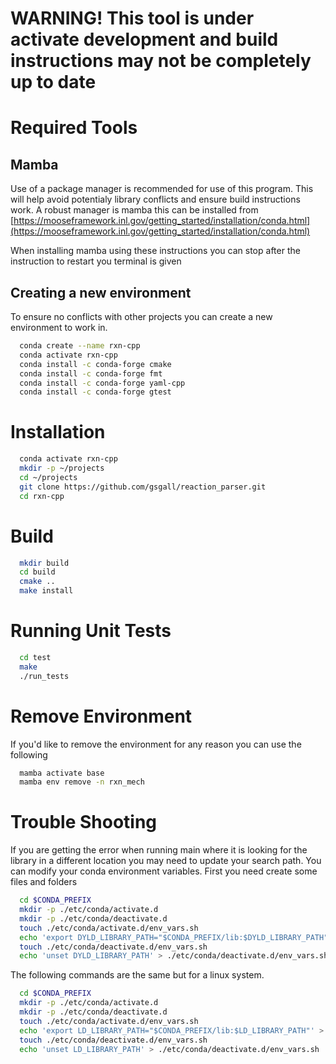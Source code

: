 # WARNING! This tool is under activate development and build instructions may not be completely up to date
# Required Tools

## Mamba

Use of a package manager is recommended for use of this program. This will help avoid potentialy library conflicts and ensure build instructions work. A robust manager is mamba this can be installed from [https://mooseframework.inl.gov/getting_started/installation/conda.html](https://mooseframework.inl.gov/getting_started/installation/conda.html)

When installing mamba using these instructions you can stop after the instruction to restart you terminal is given

## Creating a new environment

To ensure no conflicts with other projects you can create a new environment to work in.

```bash
  conda create --name rxn-cpp
  conda activate rxn-cpp
  conda install -c conda-forge cmake
  conda install -c conda-forge fmt
  conda install -c conda-forge yaml-cpp
  conda install -c conda-forge gtest
```

# Installation

```bash
  conda activate rxn-cpp
  mkdir -p ~/projects
  cd ~/projects
  git clone https://github.com/gsgall/reaction_parser.git
  cd rxn-cpp
```

# Build


```bash
  mkdir build
  cd build
  cmake ..
  make install
```

# Running Unit Tests

```bash
  cd test
  make
  ./run_tests
```
# Remove Environment

If you'd like to remove the environment for any reason you can use the following

```bash
  mamba activate base
  mamba env remove -n rxn_mech
```

# Trouble Shooting

If you are getting the error when running main where it is looking for the library in a different location you may need to update your search path. You can modify your conda environment variables. First you need create some files and folders

```bash
  cd $CONDA_PREFIX
  mkdir -p ./etc/conda/activate.d
  mkdir -p ./etc/conda/deactivate.d
  touch ./etc/conda/activate.d/env_vars.sh
  echo 'export DYLD_LIBRARY_PATH="$CONDA_PREFIX/lib:$DYLD_LIBRARY_PATH"' > ./etc/conda/activate.d/env_vars.sh
  touch ./etc/conda/deactivate.d/env_vars.sh
  echo 'unset DYLD_LIBRARY_PATH' > ./etc/conda/deactivate.d/env_vars.sh
```

The following commands are the same but for a linux system.

```bash
  cd $CONDA_PREFIX
  mkdir -p ./etc/conda/activate.d
  mkdir -p ./etc/conda/deactivate.d
  touch ./etc/conda/activate.d/env_vars.sh
  echo 'export LD_LIBRARY_PATH="$CONDA_PREFIX/lib:$LD_LIBRARY_PATH"' > ./etc/conda/activate.d/env_vars.sh
  touch ./etc/conda/deactivate.d/env_vars.sh
  echo 'unset LD_LIBRARY_PATH' > ./etc/conda/deactivate.d/env_vars.sh
```
